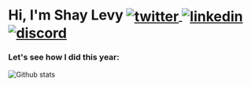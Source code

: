 <p align="left">
  <h1 align="left">Hi, I'm Shay Levy
    <a href="https://twitter.com/intent/follow?screen_name=le1vyshay" target="blank">
      <img align="center" src="https://img.shields.io/badge/-@le1vyshay-1DA1F2?style=flat-square&logo=twitter&labelColor=white" alt="twitter"/>
    </a>
    <a href="https://www.linkedin.com/in/shlevy" target="blank">
      <img align="center" src="https://img.shields.io/badge/-shlevy-0e76a8?style=flat-square&logo=linkedin" alt="linkedin"/>
    </a>
    <a href="https://discordapp.com/users/713107876390109225/" target="blank">
      <img align="center" src="https://img.shields.io/badge/-thecode-7289DA?style=flat-square&logo=discord&logoColor=2C2F33" alt="discord" />
    </a>
  </h1>
</p>

### Let's see how I did this year:
![Github stats](https://github-readme-stats.vercel.app/api?username=thecode&theme=tokyonight&show_icons=true&count_private=true)

<!--
**thecode/thecode** is a ✨ _special_ ✨ repository because its `README.md` (this file) appears on your GitHub profile.

Here are some ideas to get you started:

- 🔭 I’m currently working on ...
- 🌱 I’m currently learning ...
- 👯 I’m looking to collaborate on ...
- 🤔 I’m looking for help with ...
- 💬 Ask me about ...
- 📫 How to reach me: ...
- 😄 Pronouns: ...
- ⚡ Fun fact: ...
-->
